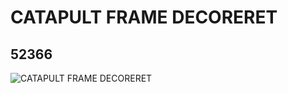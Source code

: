 # CATAPULT FRAME  DECORERET
## 52366
![CATAPULT FRAME  DECORERET](https://lc-www-live-s.legocdn.com/media/bricks/5/2/4257447.jpg)
